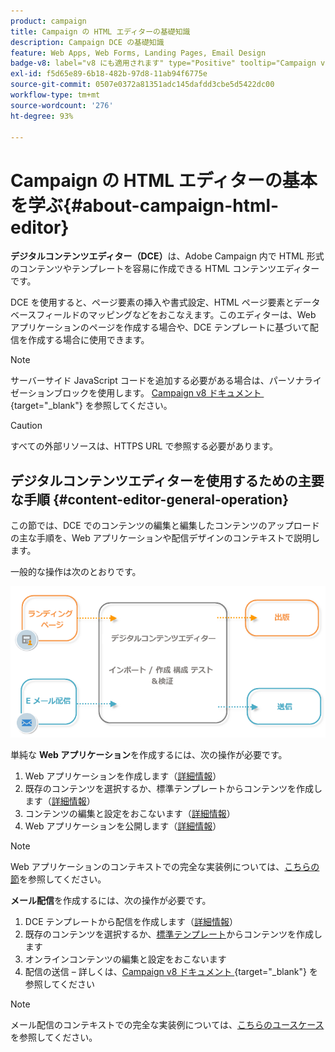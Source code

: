 ```yaml
---
product: campaign
title: Campaign の HTML エディターの基礎知識
description: Campaign DCE の基礎知識
feature: Web Apps, Web Forms, Landing Pages, Email Design
badge-v8: label="v8 にも適用されます" type="Positive" tooltip="Campaign v8 にも適用されます"
exl-id: f5d65e89-6b18-482b-97d8-11ab94f6775e
source-git-commit: 0507e0372a81351adc145dafdd3cbe5d5422dc00
workflow-type: tm+mt
source-wordcount: '276'
ht-degree: 93%

---
```


# Campaign の HTML エディターの基本を学ぶ{#about-campaign-html-editor}



**デジタルコンテンツエディター（DCE）**&#x200B;は、Adobe Campaign 内で HTML 形式のコンテンツやテンプレートを容易に作成できる HTML コンテンツエディターです。

DCE を使用すると、ページ要素の挿入や書式設定、HTML ページ要素とデータベースフィールドのマッピングなどをおこなえます。このエディターは、Web アプリケーションのページを作成する場合や、DCE テンプレートに基づいて配信を作成する場合に使用できます。

>[!NOTE]
>
>サーバーサイド JavaScript コードを追加する必要がある場合は、パーソナライゼーションブロックを使用します。 [Campaign v8 ドキュメント &#x200B;](https://experienceleague.adobe.com/docs/campaign/campaign-v8/send/personalize/personalization-blocks.html){target="_blank"} を参照してください。

>[!CAUTION]
>
>すべての外部リソースは、HTTPS URL で参照する必要があります。

## デジタルコンテンツエディターを使用するための主要な手順 {#content-editor-general-operation}

この節では、DCE でのコンテンツの編集と編集したコンテンツのアップロードの主な手順を、Web アプリケーションや配信デザインのコンテキストで説明します。

一般的な操作は次のとおりです。

![](assets/dce_schema.png)

単純な **Web アプリケーション**&#x200B;を作成するには、次の操作が必要です。

1. Web アプリケーションを作成します（[詳細情報](creating-a-landing-page.md)）
1. 既存のコンテンツを選択するか、標準テンプレートからコンテンツを作成します（[詳細情報](template-management.md)）
1. コンテンツの編集と設定をおこないます（[詳細情報](editing-content.md)）
1. Web アプリケーションを公開します（[詳細情報](creating-a-landing-page.md#step-3---publishing-content)）

>[!NOTE]
>
>Web アプリケーションのコンテキストでの完全な実装例については、[こちらの節](creating-a-landing-page.md)を参照してください。

**メール配信**&#x200B;を作成するには、次の操作が必要です。

1. DCE テンプレートから配信を作成します（[詳細情報](use-case-creating-an-email-delivery.md)）
1. 既存のコンテンツを選択するか、[標準テンプレート](template-management.md)からコンテンツを作成します
1. オンラインコンテンツの編集と設定をおこないます
1. 配信の送信 – 詳しくは、[Campaign v8 ドキュメント &#x200B;](https://experienceleague.adobe.com/docs/campaign/campaign-v8/send/create-message.html){target="_blank"} を参照してください

>[!NOTE]
>
>メール配信のコンテキストでの完全な実装例については、[こちらのユースケース](use-case-creating-an-email-delivery.md)を参照してください。
